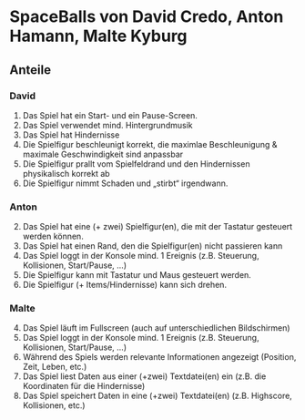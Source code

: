 # SpaceBalls von David Credo, Anton Hamann, Malte Kyburg

## Anteile
### David 

1. Das Spiel hat ein Start- und ein Pause-Screen.
5. Das Spiel verwendet mind. Hintergrundmusik
10. Das Spiel hat Hindernisse
12. Die Spielfigur beschleunigt korrekt, die maximlae Beschleunigung & maximale Geschwindigkeit sind anpassbar
13. Die Spielfigur prallt vom Spielfeldrand und den Hindernissen physikalisch korrekt ab
8. Die Spielfigur nimmt Schaden und „stirbt“ irgendwann.


### Anton
 
2. Das Spiel hat eine (+ zwei) Spielfigur(en), die mit der Tastatur gesteuert werden können. 
3. Das Spiel hat einen Rand, den die Spielfigur(en) nicht passieren kann 
6. Das Spiel loggt in der Konsole mind. 1 Ereignis (z.B. Steuerung, Kollisionen, Start/Pause, …)
7. Die Spielfigur kann mit Tastatur und Maus gesteuert werden.
11. Die Spielfigur (+ Items/Hindernisse) kann sich drehen.



### Malte

4. Das Spiel läuft im Fullscreen (auch auf unterschiedlichen Bildschirmen)
6. Das Spiel loggt in der Konsole mind. 1 Ereignis (z.B. Steuerung, Kollisionen, Start/Pause, …)
9. Während des Spiels werden relevante Informationen angezeigt (Position, Zeit, Leben, etc.)
14. Das Spiel liest Daten aus einer (+zwei) Textdatei(en) ein (z.B. die Koordinaten für die Hindernisse)
15. Das Spiel speichert Daten in eine (+zwei) Textdatei(en) (z.B. Highscore, Kollisionen, etc.)
